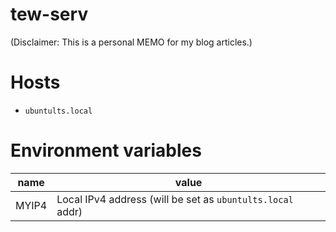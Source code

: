 # tew-serv

(Disclaimer: This is a personal MEMO for my blog articles.)

# Hosts

- `ubuntults.local`

# Environment variables

|name|value|
|-----|------|
|MYIP4|Local IPv4 address (will be set as `ubuntults.local` addr)|
